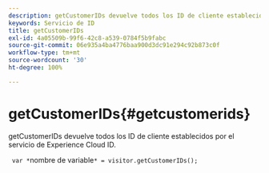 ```yaml
---
description: getCustomerIDs devuelve todos los ID de cliente establecidos por el servicio de Experience Cloud ID.
keywords: Servicio de ID
title: getCustomerIDs
exl-id: 4a05509b-99f6-42c8-a539-0784f5b9fabc
source-git-commit: 06e935a4ba4776baa900d3dc91e294c92b873c0f
workflow-type: tm+mt
source-wordcount: '30'
ht-degree: 100%

---
```


# getCustomerIDs{#getcustomerids}

getCustomerIDs devuelve todos los ID de cliente establecidos por el servicio de Experience Cloud ID.

<!--
Is there anything else we can say about this??
-->

` var *`nombre de variable`* = visitor.getCustomerIDs();`
